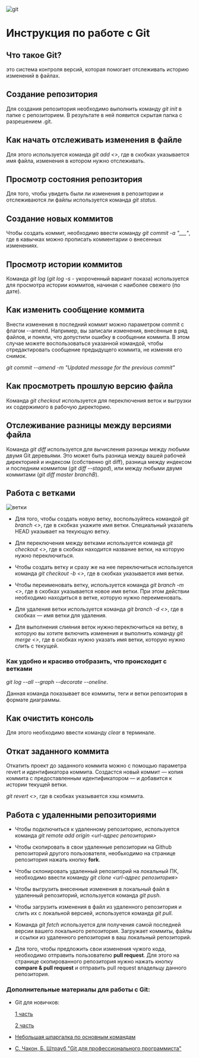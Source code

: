 ![git](https://eurobyte.ru/img/articles/chto-takoe-git/image2.jpg)

# Инструкция по работе с Git

## Что такое **Git**?

это система контроля версий, которая помогает отслеживать историю изменений в файлах.

## **Создание репозитория**

Для создания репозитория необходимо выполнить команду *git init* в папке с репозиторием. В результате в ней появится скрытая папка с разрешением .git.

## **Как начать отслеживать изменения в файле**

Для этого используется команда *git add <>*, где в скобках указывается имя файла, изменения в котором нужно отслеживать.

## **Просмотр состояния репозитория**

Для того, чтобы увидеть были ли изменения в репозитории и отслеживаются ли файлы используется команда *git status*.

## **Создание новых коммитов**

Чтобы создать коммит, необходимо ввести команду *git commit -a "___"*, где в кавычках можно прописать комментарии о внесенных изменениях.

## **Просмотр истории коммитов**

Команда *git log* (*git log -s* - укороченный вариант показа) используется для просмотра истории коммитов, начиная с наиболее свежего (по дате).

## **Как изменить сообщение коммита**

Внести изменения в последний коммит можно параметром commit с флагом --amend. Например, вы записали изменения, внесённые в ряд файлов, и поняли, что допустили ошибку в сообщении коммита. В этом случае можете воспользоваться указанной командой, чтобы отредактировать сообщение предыдущего коммита, не изменяя его снимок.

*git commit --amend -m "Updated message for the previous commit"*

## **Как просмотреть прошлую версию файла**

Команда *git checkout* используется для переключения веток и выгрузки их содержимого в рабочую директорию.

## **Отслеживание разницы между версиями файла**

Команда *git diff* используется для вычисления разницы между любыми двумя Git деревьями. Это может быть разница между вашей рабочей директорией и индексом (собственно git diff), разница между индексом и последним коммитом (*git diff --staged*), или между любыми двумя коммитами (*git diff master branchB*).

## **Работа с ветками**

![ветки](https://git-scm.com/book/en/v2/images/head-to-master.png)

* Для того, чтобы создать новую ветку, воспользуйтесь командой *git branch <>*, где в скобках укажите имя ветки. Специальный указатель HEAD указывает на текующую ветку.

* Для переключения между ветками используется команда *git checkout <>*, где в скобках находится название ветки, на которую нужно переключиться.

* Чтобы создать ветку и сразу же на нее переключиться используется команда *git checkout -b <>*, где в скобках указывается имя ветки.

* Чтобы переименовать ветку, используется команда *git branch -m <>*, где в скобках указывается новое имя ветки. При этом действии необходимо находиться в ветке, которую нужно переименовать.

* Для удаления ветки используется команда *git branch -d <>*, где в скобках — имя ветки для удаления.

* Для выполнения слияния веток нужно переключиться на ветку, в которую вы хотите включить изменения и выполнить команду *git merge <>*, где в скобках нужно указать имя ветки, которую нужно слить с текущей.

### **Как удобно и красиво отобразить, что происходит с ветками**

*git log --all --graph --decorate --oneline*. 

Данная команда показывает все коммиты, теги и ветки репозитория в формате диаграммы.

## **Как очистить консоль**

Для этого необходимо ввести команду *clear* в терминале.

## **Откат заданного коммита**

Откатить проект до заданного коммита можно с помощью параметра revert и идентификатора коммита. Создастся новый коммит — копия коммита с предоставленным идентификатором — и добавится к истории текущей ветки.

*git revert <>*, где в скобках указывается хэш коммита.

## Работа с удаленными репозиториями

* Чтобы подключиться к удаленному репозиторию, используется команда *git remote add origin <url-адрес репозитория>*

* Чтобы скопировать в свои удаленные репозитории на Github репозиторий другого пользователя, необьходимо на странице репозитория нажать кнопку **fork**.

* Чтобы склонировать удаленный репозиторий на локальный ПК, необходимо ввести команду *git clone <url-адрес репозитория>*

* Чтобы выгрузить внесенные изменения в локальный файл в удаленный репозиторий, используется команда *git push*.

* Чтобы загрузить изменения в файл из удаленного репозитория и слить их с локальной версией, используется команда *git pull*.

* Команда *git fetch* используется для получения самой последней версии вашего локального репозитория. Загружает коммиты, файлы и ссылки из удаленного репозитория в ваш локальный репозиторий. 

* Для того, чтобы предложить свои изменения чужого кода, необходимо отправить пользователю **pull request**. Для этого на странице скопированного репозитория нужно нажать кнопку **compare & pull request** и отправить pull request владельцу данного репозитория.

### **Дополнительные материалы для работы с Git:** 

* Git для новичков: 

    [1 часть](https://habr.com/ru/articles/541258/)

    [2 часть](https://habr.com/ru/articles/542616/)

* [Небольшая шпаргалка по основным командам](https://proglib.io/p/git-cheatsheet)


* [С. Чакон, Б. Штрауб "Git для профессионального программиста"](https://gbcdn.mrgcdn.ru/uploads/asset/4245110/attachment/d4eb8c232f8f2bdf4e42ba7cb49e0c50.pdf)

